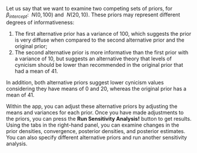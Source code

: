 Let us say that we want to examine two competing sets of priors, for $\beta_{intercept}$: $~N(0, 100)$ and $~N(20, 10)$. These priors may represent different degrees of informativeness: 

1. The first alternative prior has a variance of 100, which suggests the prior is very diffuse when compared to the second alternative prior and the original prior; 
2. The second alternative prior is more informative than the first prior with a variance of 10, but suggests an alternative theory that levels of cynicism should be lower than recommended in the original prior that had a mean of 41. 

In addition, both alternative priors suggest lower cynicism values considering they have means of 0 and 20, whereas the original prior has a mean of 41.

Within the app, you can adjust these alternative priors by adjusting the means and variances for each prior. Once you have made adjustments to the priors, you can press the **Run Sensitivity Analysis!** button to get results. Using the tabs in the right-hand panel, you can examine changes in the prior densities, convergence, posterior densities,  and posterior estimates. You can also specify different alternative priors and run another sensitivity analysis.
